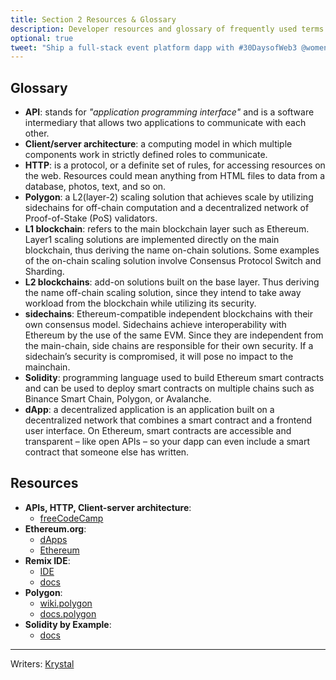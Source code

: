```yaml
---
title: Section 2 Resources & Glossary
description: Developer resources and glossary of frequently used terms from section 2.
optional: true
tweet: "Ship a full-stack event platform dapp with #30DaysofWeb3 @womenbuildweb3 🎫"
---
```


## Glossary

- **API**: stands for _"application programming interface"_ and is a software intermediary that allows two applications to communicate with each other. 
- **Client/server architecture**: a computing model in which multiple components work in strictly defined roles to communicate.
- **HTTP**: is a protocol, or a definite set of rules, for accessing resources on the web. Resources could mean anything from HTML files to data from a database, photos, text, and so on.
- **Polygon**: a L2(layer-2) scaling solution that achieves scale by utilizing sidechains for off-chain computation and a decentralized network of Proof-of-Stake (PoS) validators.
- **L1 blockchain**: refers to the main blockchain layer such as Ethereum. Layer1 scaling solutions are implemented directly on the main blockchain, thus deriving the name on-chain solutions. Some examples of the on-chain scaling solution involve Consensus Protocol Switch and Sharding.
- **L2 blockchains**: add-on solutions built on the base layer. Thus deriving the name off-chain scaling solution, since they intend to take away workload from the blockchain while utilizing its security.
- **sidechains**: Ethereum-compatible independent blockchains with their own consensus model. Sidechains achieve interoperability with Ethereum by the use of the same EVM. Since they are independent from the main-chain, side chains are responsible for their own security. If a sidechain’s security is compromised, it will pose no impact to the mainchain.
- **Solidity**: programming language used to build Ethereum smart contracts and can be used to deploy smart contracts on multiple chains such as Binance Smart Chain, Polygon, or Avalanche.
- **dApp**: a decentralized application is an application built on a decentralized network that combines a smart contract and a frontend user interface. On Ethereum, smart contracts are accessible and transparent – like open APIs – so your dapp can even include a smart contract that someone else has written.

## Resources

- **APIs, HTTP, Client-server architecture**: 
    - [freeCodeCamp](https://www.freecodecamp.org/news/http-request-methods-explained/)
- **Ethereum.org**: 
    - [dApps](https://ethereum.org/en/developers/docs/dapps/)
    - [Ethereum](https://ethereum.org/en/developers/docs/intro-to-ethereum/)
- **Remix IDE**: 
    - [IDE](https://remix.ethereum.org/)
    - [docs](https://remix-ide.readthedocs.io/en/latest/index.html)
- **Polygon**:
    - [wiki.polygon](https://wiki.polygon.technology/)
    - [docs.polygon](https://docs.polygon.technology/docs/develop/getting-started/)
- **Solidity by Example**:
    - [docs](https://solidity-by-example.org/)

---

Writers: [Krystal](https://twitter.com/theekrystallee)